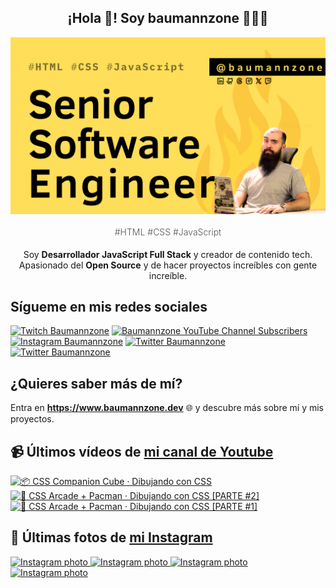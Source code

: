 <p align="center">
   <h2 align="center">¡Hola 👋! Soy baumannzone 👨🏻‍💻</h2>
   <img align="center" src="img/Senior Software Engineer.png" />
   <h4 align="center" style="font-weight: 300; color: #555;">#HTML #CSS #JavaScript</h4>
</p>

<p align="center" style="margin-bottom: 20px">Soy <strong>Desarrollador JavaScript Full Stack</strong> y creador de contenido tech.
<br/>
Apasionado del <strong>Open Source</strong> y de hacer proyectos increíbles con gente increíble.
</p>

## Sígueme en mis redes sociales

[![Twitch Baumannzone](https://img.shields.io/twitch/status/baumannzone?style=social)](https://twitch.tv/baumannzone)
[![Baumannzone YouTube Channel Subscribers](https://img.shields.io/youtube/channel/subscribers/UCTTj5ztXnGeDRPFVsBp7VMA?style=social)](https://youtube.com/rambitojs)
[![Instagram Baumannzone](https://img.shields.io/badge/Baumannzone--_.svg?label=Instagram&style=social&logo=instagram)](https://instagram.com/baumannzone)
[![Twitter Baumannzone](https://img.shields.io/twitter/follow/Baumannzone?label=Twitter&style=social)](https://twitter.com/baumannzone)
[![Twitter Baumannzone](https://img.shields.io/badge/LinkedIn-ffffff?logo=linkedin&logoColor=black)](https://www.linkedin.com/in/baumannzone/)


## ¿Quieres saber más de mí?

Entra en **https://www.baumannzone.dev** 🌐 y descubre más sobre mí y mis proyectos.

## 📹 Últimos vídeos de [mi canal de Youtube](https://youtube.com/rambitojs?sub_confirmation=1)


<a href='https://youtu.be/W6xwoSJahA0' target='_blank'>
  <img width='30%' src='https://img.youtube.com/vi/W6xwoSJahA0/mqdefault.jpg' alt='📦 CSS Companion Cube · Dibujando con CSS' />
</a>
<a href='https://youtu.be/9C3NXVXewH8' target='_blank'>
  <img width='30%' src='https://img.youtube.com/vi/9C3NXVXewH8/mqdefault.jpg' alt='👾 CSS Arcade + Pacman · Dibujando con CSS [PARTE #2]' />
</a>
<a href='https://youtu.be/2ahqLdgkSxA' target='_blank'>
  <img width='30%' src='https://img.youtube.com/vi/2ahqLdgkSxA/mqdefault.jpg' alt='👾 CSS Arcade + Pacman · Dibujando con CSS [PARTE #1]' />
</a>

## 📸 Últimas fotos de [mi Instagram](https://instagram.com/baumannzone)


<a href='https://instagram.com/p/C_YVnWaNoYj' target='_blank'>
  <img width='20%' src='https://instagram.ftll2-1.fna.fbcdn.net/v/t51.29350-15/457627910_804749481734462_8433220831862104834_n.jpg?stp=dst-jpg_e35_s1080x1080&_nc_ht=instagram.ftll2-1.fna.fbcdn.net&_nc_cat=102&_nc_ohc=jfahwh30pVQQ7kNvgFnvGUJ&edm=APU89FABAAAA&ccb=7-5&ig_cache_key=MzQ0NzYwMDU3Nzg1MDU0MTYwMw%3D%3D.2-ccb7-5&oh=00_AYD2KQV_EaVwtI5MV17FLkWkV5C3DypbMAOyIELwT1pgug&oe=66DCD8E0&_nc_sid=bc0c2c' alt='Instagram photo' />
</a>
<a href='https://instagram.com/p/C_RP551AODk' target='_blank'>
  <img width='20%' src='https://instagram.ftll2-1.fna.fbcdn.net/v/t51.29350-15/457180767_1260130041999503_8754563717850820246_n.jpg?stp=dst-jpg_e35_s1080x1080&_nc_ht=instagram.ftll2-1.fna.fbcdn.net&_nc_cat=111&_nc_ohc=KZGmb95QdskQ7kNvgFwz4_x&edm=APU89FABAAAA&ccb=7-5&ig_cache_key=MzQ0NTYwNTEzOTcxNTUxNDU5Ng%3D%3D.2-ccb7-5&oh=00_AYCnoePhrGHKjgi4X_fHeNKXSBvC3WXePFYSQu_YaweyUg&oe=66DCCCBD&_nc_sid=bc0c2c' alt='Instagram photo' />
</a>
<a href='https://instagram.com/p/C_NSLZ3gAlO' target='_blank'>
  <img width='20%' src='https://instagram.ftll2-1.fna.fbcdn.net/v/t51.29350-15/457380152_1974085586377071_4065053522983476415_n.jpg?stp=dst-jpg_e35_s1080x1080&_nc_ht=instagram.ftll2-1.fna.fbcdn.net&_nc_cat=103&_nc_ohc=0tACYUxzZ0cQ7kNvgHp1_ST&edm=APU89FABAAAA&ccb=7-5&ig_cache_key=MzQ0NDQ4OTIzMjY0NTczMDQ5Mg%3D%3D.2-ccb7-5&oh=00_AYCDpiSvbHrKDCJEB5TETK-rpJzdO4qy2Oh1ngEN8sx-2w&oe=66DCB230&_nc_sid=bc0c2c' alt='Instagram photo' />
</a>
<a href='https://instagram.com/p/C_IkDSfsKFQ' target='_blank'>
  <img width='20%' src='https://instagram.ftll2-1.fna.fbcdn.net/v/t51.29350-15/457013469_1850307488787058_86989638164684728_n.jpg?stp=dst-jpg_e15_fr_s1080x1080&_nc_ht=instagram.ftll2-1.fna.fbcdn.net&_nc_cat=110&_nc_ohc=S2kSlpISJnkQ7kNvgEcgrPE&edm=APU89FABAAAA&ccb=7-5&ig_cache_key=MzQ0MzE2MDQ3MDgxNjU5NjMwNA%3D%3D.2-ccb7-5&oh=00_AYDdewzPs3HHiccmhnoF7AX58-RU3qKa0g5ri8olBBQJeA&oe=66DCC1AB&_nc_sid=bc0c2c' alt='Instagram photo' />
</a>
